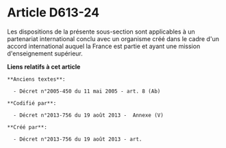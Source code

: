 # Article D613-24

Les dispositions de la présente sous-section sont applicables à un partenariat international conclu avec un organisme créé
dans le cadre d'un accord international auquel la France est partie et ayant une mission d'enseignement supérieur.

**Liens relatifs à cet article**

	**Anciens textes**:

	  - Décret n°2005-450 du 11 mai 2005 - art. 8 (Ab)

	**Codifié par**:

	  - Décret n°2013-756 du 19 août 2013 -  Annexe (V)

	**Créé par**:

	  - Décret n°2013-756 du 19 août 2013 - art.
